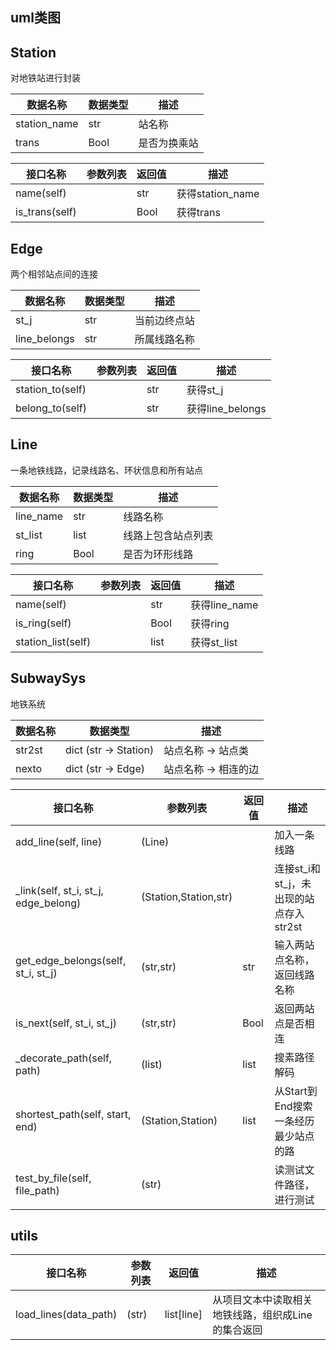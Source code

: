 ## uml类图



## Station
对地铁站进行封装

| 数据名称     | 数据类型 | 描述         |
| ------------ | -------- | ------------ |
| station_name | str      | 站名称       |
| trans        | Bool     | 是否为换乘站 |

| 接口名称       | 参数列表 | 返回值 | 描述             |
| -------------- | -------- | ------ | ---------------- |
| name(self)     |          | str    | 获得station_name |
| is_trans(self) |          | Bool   | 获得trans        |

## Edge

两个相邻站点间的连接

| 数据名称     | 数据类型 | 描述         |
| ------------ | -------- | ------------ |
| st_j         | str      | 当前边终点站 |
| line_belongs | str      | 所属线路名称 |

| 接口名称         | 参数列表 | 返回值 | 描述             |
| ---------------- | -------- | ------ | ---------------- |
| station_to(self) |          | str    | 获得st_j         |
| belong_to(self)  |          | str    | 获得line_belongs |

## Line

一条地铁线路，记录线路名、环状信息和所有站点

| 数据名称  | 数据类型 | 描述               |
| --------- | -------- | ------------------ |
| line_name | str      | 线路名称           |
| st_list   | list     | 线路上包含站点列表 |
| ring      | Bool     | 是否为环形线路     |

| 接口名称           | 参数列表 | 返回值 | 描述          |
| ------------------ | -------- | ------ | ------------- |
| name(self)         |          | str    | 获得line_name |
| is_ring(self)      |          | Bool   | 获得ring      |
| station_list(self) |          | list   | 获得st_list   |

## SubwaySys

地铁系统

| 数据名称 | 数据类型              | 描述                 |
| -------- | --------------------- | -------------------- |
| str2st   | dict (str -> Station) | 站点名称 -> 站点类   |
| nexto    | dict (str -> Edge)    | 站点名称 -> 相连的边 |

| 接口名称                             | 参数列表              | 返回值 | 描述                                   |
| ------------------------------------ | --------------------- | ------ | -------------------------------------- |
| add_line(self, line)                 | (Line)                |        | 加入一条线路                           |
| _link(self, st_i, st_j, edge_belong) | (Station,Station,str) |        | 连接st_i和st_j，未出现的站点存入str2st |
| get_edge_belongs(self, st_i, st_j)   | (str,str)             | str    | 输入两站点名称，返回线路名称           |
| is_next(self, st_i, st_j)            | (str,str)             | Bool   | 返回两站点是否相连                     |
| _decorate_path(self, path)           | (list)                | list   | 搜素路径解码                           |
| shortest_path(self, start, end)      | (Station,Station)     | list   | 从Start到End搜索一条经历最少站点的路   |
| test_by_file(self, file_path)        | (str)                 |        | 读测试文件路径，进行测试               |

## utils

| 接口名称              | 参数列表 | 返回值     | 描述                                               |
| --------------------- | -------- | ---------- | -------------------------------------------------- |
| load_lines(data_path) | (str)    | list[line] | 从项目文本中读取相关地铁线路，组织成Line的集合返回 |
